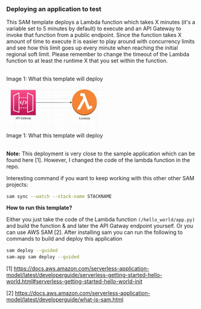 
### **Deploying an application to test**

This SAM template deploys a Lambda function which takes X minutes (it's a variable set to 5 minutes by default)
to execute and an API Gateway to invoke that function from a public endpoint. Since the function takes X amount of time to
execute it is easier to play around with concurrency limits and see how this limit goes up every minute when reaching the initial regional soft limit.
Please remember to change the timeout of the Lambda function to at least the runtime X that you set within the function.

</br>
Image 1: What this template will deploy
<img src="../images/api_lambda.JPG"  width="50%">
<figcaption>Image 1: What this template will deploy</figcaption>
</br>

**Note:**
This deployment is very close to the sample application which can be found here [1]. However, I changed the code of the lambda function in the repo.

Interesting command if you want to keep working with this other other SAM projects:

``` bash
sam sync --watch --stack-name STACKNAME
```

**How to run this template?**

Either you just take the code of the Lambda function `(/hello_world/app.py)` and build the function & and later the API Gatway endpoint yourself.
Or you can use AWS SAM [2]. After installing sam you can run the following to commands to build and deploy this application

``` bash
sam deploy --guided
sam-app sam deploy --guided
```

[1] https://docs.aws.amazon.com/serverless-application-model/latest/developerguide/serverless-getting-started-hello-world.html#serverless-getting-started-hello-world-init

[2] https://docs.aws.amazon.com/serverless-application-model/latest/developerguide/what-is-sam.html

